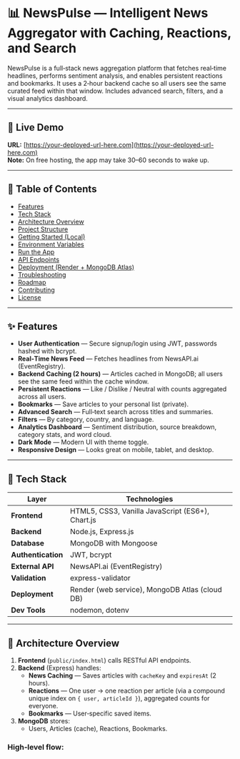 # 📊 NewsPulse — Intelligent News Aggregator with Caching, Reactions, and Search

NewsPulse is a full‑stack news aggregation platform that fetches real‑time headlines, performs sentiment analysis, and enables persistent reactions and bookmarks. It uses a 2‑hour backend cache so all users see the same curated feed within that window. Includes advanced search, filters, and a visual analytics dashboard.

---

## 🔗 Live Demo

**URL:** [https://your-deployed-url-here.com](https://your-deployed-url-here.com)  
**Note:** On free hosting, the app may take 30–60 seconds to wake up.

---

## 🧭 Table of Contents

- [Features](#-features)
- [Tech Stack](#-tech-stack)
- [Architecture Overview](#-architecture-overview)
- [Project Structure](#-project-structure)
- [Getting Started (Local)](#️-getting-started-local)
- [Environment Variables](#-environment-variables)
- [Run the App](#️-run-the-app)
- [API Endpoints](#-api-endpoints)
- [Deployment (Render + MongoDB Atlas)](#️-deployment-render--mongodb-atlas)
- [Troubleshooting](#-troubleshooting)
- [Roadmap](#️-roadmap)
- [Contributing](#-contributing)
- [License](#-license)

---

## ✨ Features

- **User Authentication** — Secure signup/login using JWT, passwords hashed with bcrypt.
- **Real‑Time News Feed** — Fetches headlines from NewsAPI.ai (EventRegistry).
- **Backend Caching (2 hours)** — Articles cached in MongoDB; all users see the same feed within the cache window.
- **Persistent Reactions** — Like / Dislike / Neutral with counts aggregated across all users.
- **Bookmarks** — Save articles to your personal list (private).
- **Advanced Search** — Full‑text search across titles and summaries.
- **Filters** — By category, country, and language.
- **Analytics Dashboard** — Sentiment distribution, source breakdown, category stats, and word cloud.
- **Dark Mode** — Modern UI with theme toggle.
- **Responsive Design** — Looks great on mobile, tablet, and desktop.

---

## 🧱 Tech Stack

| Layer | Technologies |
|-------|-------------|
| **Frontend** | HTML5, CSS3, Vanilla JavaScript (ES6+), Chart.js |
| **Backend** | Node.js, Express.js |
| **Database** | MongoDB with Mongoose |
| **Authentication** | JWT, bcrypt |
| **External API** | NewsAPI.ai (EventRegistry) |
| **Validation** | express-validator |
| **Deployment** | Render (web service), MongoDB Atlas (cloud DB) |
| **Dev Tools** | nodemon, dotenv |

---

## 🧠 Architecture Overview

1. **Frontend** (`public/index.html`) calls RESTful API endpoints.
2. **Backend** (Express) handles:
   - **News Caching** — Saves articles with `cacheKey` and `expiresAt` (2 hours).
   - **Reactions** — One user → one reaction per article (via a compound unique index on `{ user, articleId }`), aggregated counts for everyone.
   - **Bookmarks** — User‑specific saved items.
3. **MongoDB** stores:
   - Users, Articles (cache), Reactions, Bookmarks.

### High‑level flow:
